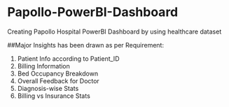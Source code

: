 # Papollo-PowerBI-Dashboard
Creating Papollo Hospital PowerBI Dashboard by using healthcare dataset

##Major Insights has been drawn as per Requirement:

1. Patient Info according to Patient_ID
2. Billing Information
3. Bed Occupancy Breakdown
4. Overall Feedback for Doctor
5. Diagnosis-wise Stats
6. Billing vs Insurance Stats
